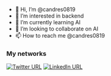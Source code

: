 - 👋 Hi, I’m @candres0819
- 👀 I’m interested in backend
- 🌱 I’m currently learning AI
- 💞️ I’m looking to collaborate on AI
- 📫 How to reach me @candres0819

<!---
candres0819/candres0819 is a ✨ special ✨ repository because its `README.md` (this file) appears on your GitHub profile.
You can click the Preview link to take a look at your changes.
--->

### My networks
[![Twitter URL](https://img.shields.io/static/v1?color=blue&label=Twitter%20&logo=twitter&logoColor=white&style=for-the-badge&message=Follow)](https://twitter.com/candres0819)
[![LinkedIn URL](https://img.shields.io/static/v1?color=blue&label=linkedin&logo=linkedin&logoColor=white&style=for-the-badge&message=Connect)](https://www.linkedin.com/in/candres0819)

